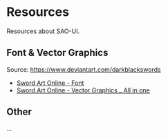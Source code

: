 # Resources

Resources about SAO-UI.

## Font & Vector Graphics

Source: <https://www.deviantart.com/darkblackswords>

- [Sword Art Online - Font](https://www.deviantart.com/darkblackswords/art/Sword-Art-Online-Font-Download-426603647)
- [Sword Art Online - Vector Graphics _ All in one](https://darkblackswords.deviantart.com/art/Sword-Art-Online-Vector-Graphics-All-in-one-467548908)

## Other

...